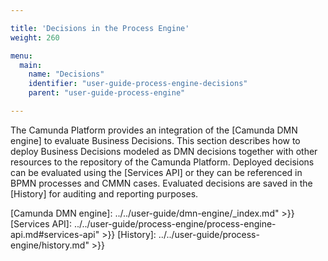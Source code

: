 ```yaml
---

title: 'Decisions in the Process Engine'
weight: 260

menu:
  main:
    name: "Decisions"
    identifier: "user-guide-process-engine-decisions"
    parent: "user-guide-process-engine"

---
```


The Camunda Platform provides an integration of the [Camunda DMN engine] to
evaluate Business Decisions. This section describes how to deploy Business
Decisions modeled as DMN decisions together with other resources to the
repository of the Camunda Platform. Deployed decisions can be evaluated
using the [Services API] or they can be referenced in BPMN processes and CMMN
cases. Evaluated decisions are saved in the [History] for auditing and reporting purposes.

[Camunda DMN engine]: ../../user-guide/dmn-engine/_index.md" >}}
[Services API]: ../../user-guide/process-engine/process-engine-api.md#services-api" >}}
[History]: ../../user-guide/process-engine/history.md" >}}
